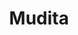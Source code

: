 ---
facebook: https://facebook.com/wearemudita
instagram: https://instagram.com/wearemudita
logohandle: mudita
pinterest: https://pinterest.com/wearemudita
sort: mudita
title: Mudita
twitter: https://x.com/wearemudita
website: https://mudita.com/
youtube: https://youtube.com/MuditaBrand
---